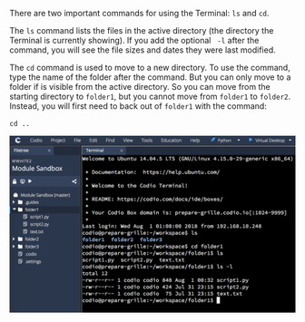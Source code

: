 There are two important commands for using the Terminal: `ls` and `cd`.  

The `ls` command lists the files in the active directory (the directory the Terminal is currently showing). If you add the optional ` -l` after the command, you will see the file sizes and dates they were last modified. 

The `cd` command is used to move to a new directory. To use the command, type the name of the folder after the command. But you can only move to a folder if is visible from the active directory. So you can move from the starting directory to `folder1`, but you cannot move from `folder1` to `folder2`.  Instead, you will first need to back out of `folder1` with the command:
    
    cd ..

![Navigation](.guides/img/navigate.png "Navigating Folders")
